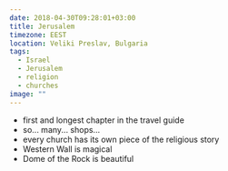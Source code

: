 ```yaml
---
date: 2018-04-30T09:28:01+03:00
title: Jerusalem
timezone: EEST
location: Veliki Preslav, Bulgaria
tags:
  - Israel
  - Jerusalem
  - religion
  - churches
image: ""
---
```


<!--more-->

- first and longest chapter in the travel guide
- so... many... shops...
- every church has its own piece of the religious story
- Western Wall is magical
- Dome of the Rock is beautiful
